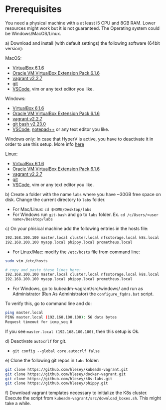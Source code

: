 # Prerequisites

You need a physical machine with a at least i5 CPU and 8GB RAM. Lower resources might work but it is not guaranteed.
The Operating system could be Windows/MacOS/Linux.

a) Download and install (with default settings) the following software (64bit version):

MacOS:

- [VirtualBox 6.1.6](https://download.virtualbox.org/virtualbox/6.1.6)
- [Oracle VM VirtualBox Extension Pack 6.1.6](https://download.virtualbox.org/virtualbox/6.1.6/Oracle_VM_VirtualBox_Extension_Pack-6.1.6.vbox-extpack)
- [vagrant v2.2.7](https://releases.hashicorp.com/vagrant/2.2.7/)
- [git](https://git-scm.com/book/en/v2/Getting-Started-Installing-Git)
- [VSCode](https://code.visualstudio.com/download), vim or any text editor you like. 

Windows:

- [VirtualBox 6.1.6](https://download.virtualbox.org/virtualbox/6.1.6)
- [Oracle VM VirtualBox Extension Pack 6.1.6](https://download.virtualbox.org/virtualbox/6.1.6/Oracle_VM_VirtualBox_Extension_Pack-6.1.6.vbox-extpack)
- [vagrant v2.2.7](https://releases.hashicorp.com/vagrant/2.2.7/)
- [git bash v2.23.0](https://github.com/git-for-windows/git/releases/download/v2.23.0.windows.1/Git-2.23.0-64-bit.exe)
- [VSCode](https://code.visualstudio.com/download), [notepad++](https://notepad-plus-plus.org/download) or any text editor you like.

Windows only: In case that HyperV is active, you have to deactivate it in order to use this setup. More info [here](https://support.microsoft.com/en-us/help/3204980/virtualization-applications-do-not-work-together-with-hyper-v-device-g)

Linux:

- [VirtualBox 6.1.6](https://download.virtualbox.org/virtualbox/6.1.6)
- [Oracle VM VirtualBox Extension Pack 6.1.6](https://download.virtualbox.org/virtualbox/6.1.6/Oracle_VM_VirtualBox_Extension_Pack-6.1.6.vbox-extpack)
- [vagrant v2.2.7](https://releases.hashicorp.com/vagrant/2.2.7/)
- [git](https://git-scm.com/book/en/v2/Getting-Started-Installing-Git)
- [VSCode](https://code.visualstudio.com/download), vim or any text editor you like.

b) Create a folder with the name `labs` where you have ~30GB free space on disk. Change the current directory to `labs` folder.

- For Mac/Linux: `cd $HOME/Desktop/labs`
- For Windows run `git-bash` and go to `labs` folder. Ex. `cd /c/Users/<user name>/Desktop/labs`

c) On your phisical machine add the following entries in the hosts file:

```bash
192.168.100.100 master.local cluster.local nfsstorage.local k8s.local
192.168.100.100 myapp.local phippy.local prometheus.local
```

- For Linux/Mac: modify the `/etc/hosts` file from command line:

```bash
sudo vim /etc/hosts

# copy and paste these lines here:
192.168.100.100 master.local cluster.local nfsstorage.local k8s.local
192.168.100.100 myapp.local phippy.local prometheus.local
```

- For Windows, go to kubeadm-vagrant/src/windows/ and run as Administrator (Run As Administrator) the `configure_fqdns.bat` script.

To verify this, go to command line and do:

```bash
ping master.local
PING master.local (192.168.100.100): 56 data bytes
Request timeout for icmp_seq 0
```

If you see `master.local (192.168.100.100)`, then this setup is Ok.

d) Deactivate `autocrlf` for git.

- `git config --global core.autocrlf false`

e) Clone the following git repos in `labs` folder:

```bash
git clone https://github.com/hlesey/kubeadm-vagrant.git
git clone https://github.com/hlesey/docker-vagrant.git
git clone https://github.com/hlesey/k8s-labs.git
git clone https://github.com/hlesey/phippy.git
```

f) Download vagrant templates necessary to initialize the K8s cluster. Execute the script from `kubeadm-vagrant/src/download_boxes.sh`. This might take a while.
